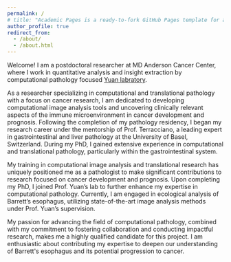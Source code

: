 ```yaml
---
permalink: /
# title: "Academic Pages is a ready-to-fork GitHub Pages template for academic personal websites"
author_profile: true
redirect_from: 
  - /about/
  - /about.html
---
```


Welcome! I am a postdoctoral researcher at MD Anderson Cancer Center, where I work in quantitative analysis and insight extraction by computational pathology focused [Yuan labratory](https://www.mdanderson.org/research/departments-labs-institutes/labs/yuan-laboratory.html).

As a researcher specializing in computational and translational pathology with a focus on cancer research, I am dedicated to developing computational image analysis tools and uncovering clinically relevant aspects of the immune microenvironment in cancer development and prognosis. Following the completion of my pathology residency, I began my research career under the mentorship of Prof. Terracciano, a leading expert in gastrointestinal and liver pathology at the University of Basel, Switzerland. During my PhD, I gained extensive experience in computational and translational pathology, particularly within the gastrointestinal system.

My training in computational image analysis and translational research has uniquely positioned me as a pathologist to make significant contributions to research focused on cancer development and prognosis. Upon completing my PhD, I joined Prof. Yuan’s lab to further enhance my expertise in computational pathology. Currently, I am engaged in ecological analysis of Barrett’s esophagus, utilizing state-of-the-art image analysis methods under Prof. Yuan’s supervision.

My passion for advancing the field of computational pathology, combined with my commitment to fostering collaboration and conducting impactful research, makes me a highly qualified candidate for this project. I am enthusiastic about contributing my expertise to deepen our understanding of Barrett's esophagus and its potential progression to cancer.
